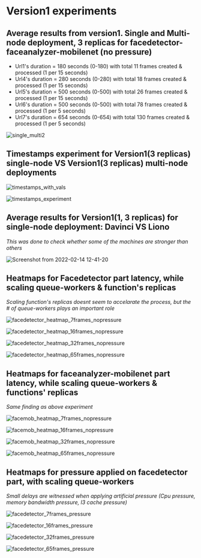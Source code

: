 # Version1 experiments

## Average results from version1. Single and Multi-node deployment, 3 replicas for facedetector-faceanalyzer-mobilenet (no pressure)

* Url1's duration = 180 seconds (0-180) with total 11  frames created & processed (1 per 15 seconds)
* Url4's duration = 280 seconds (0-280) with total 18  frames created & processed (1 per 15 seconds)
* Url5's duration = 500 seconds (0-500) with total 26  frames created & processed (1 per 15 seconds)
* Url6's duration = 500 seconds (0-500) with total 78  frames created & processed (1 per 5 seconds)
* Url7's duration = 654 seconds (0-654) with total 130 frames created & processed (1 per 5 seconds)

![single_multi2](https://user-images.githubusercontent.com/57920951/152982651-d522ac39-8d8e-4c61-9a32-cc74b095681b.png)

## Timestamps experiment for Version1(3 replicas) single-node VS Version1(3 replicas) multi-node deployments

![timestamps_with_vals](https://user-images.githubusercontent.com/57920951/154118396-c824ea70-510a-480f-9fe1-18d325f87b14.png)


![timestamps_experiment](https://user-images.githubusercontent.com/57920951/153643250-ea74508f-3049-48b1-a51d-addd0be4791f.png)

## Average results for Version1(1, 3 replicas) for single-node deployment: Davinci VS Liono
*This was done to check whether some of the machines are stronger than others*

![Screenshot from 2022-02-14 12-41-20](https://user-images.githubusercontent.com/57920951/153849266-85194275-68a4-4ccd-bfb9-923df6a0fb2b.png)

## Heatmaps for Facedetector part latency, while scaling queue-workers & function's replicas

*Scaling function's replicas doesnt seem to accelarate the process, but the # of queue-workers plays an important role*

![facedetector_heatmap_7frames_nopressure](https://user-images.githubusercontent.com/57920951/156896587-c3f38b0a-b0c8-4958-a488-267233651aad.png)

![facedetector_heatmap_16frames_nopressure](https://user-images.githubusercontent.com/57920951/156896591-e422d996-cf31-4239-b24f-44df23764bea.png)

![facedetector_heatmap_32frames_nopressure](https://user-images.githubusercontent.com/57920951/156896598-4689bd5c-9070-4f35-b6bf-7cdf1fbc97c5.png)

![facedetector_heatmap_65frames_nopressure](https://user-images.githubusercontent.com/57920951/156896600-33b4b389-a112-4bbc-a0e2-2cd54279559e.png)

## Heatmaps for faceanalyzer-mobilenet part latency, while scaling queue-workers & functions' replicas

*Same finding as above experiment*

![facemob_heatmap_7frames_nopressure](https://user-images.githubusercontent.com/57920951/156896635-a529c789-633a-4639-a32f-f2cf4bc42406.png)

![facemob_heatmap_16frames_nopressure](https://user-images.githubusercontent.com/57920951/156896640-9d9b3e54-add0-4c59-a82c-15368bb6e123.png)

![facemob_heatmap_32frames_nopressure](https://user-images.githubusercontent.com/57920951/156896644-27725733-674e-484d-b8ae-12229291d5bc.png)

![facemob_heatmap_65frames_nopressure](https://user-images.githubusercontent.com/57920951/156896646-bf420f94-1e01-43a7-b02c-d97abf7e5500.png)

## Heatmaps for pressure applied on facedetector part, with scaling queue-workers

*Small delays are witnessed when applying artificial pressure (Cpu pressure, memory bandwidth pressure, l3 cache pressure)*

![facedetector_7frames_pressure](https://user-images.githubusercontent.com/57920951/156930870-7673cedf-4951-4fbd-a75d-a000c6c5ec40.png)

![facedetector_16frames_pressure](https://user-images.githubusercontent.com/57920951/156930875-3b4681e0-9154-4c47-ba9d-006562d4482e.png)

![facedetector_32frames_pressure](https://user-images.githubusercontent.com/57920951/156930881-7589b5f5-b10e-4c6c-962c-f75a78a5e88d.png)

![facedetector_65frames_pressure](https://user-images.githubusercontent.com/57920951/156930882-c1c2476e-2600-4e4a-8fc8-716c782ee4c0.png)



